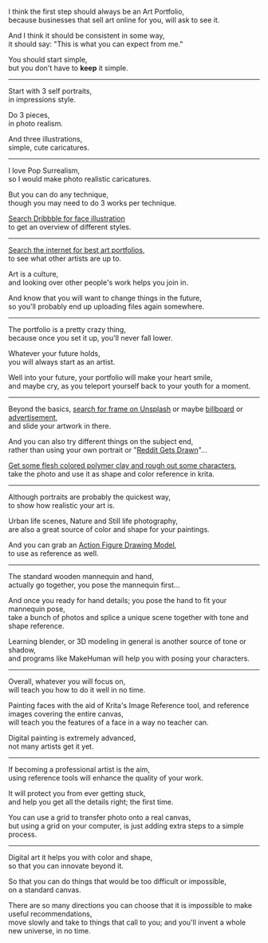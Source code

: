 I think the first step should always be an Art Portfolio,\
because businesses that sell art online for you, will ask to see it.

And I think it should be consistent in some way,\
it should say: "This is what you can expect from me."

You should start simple,\
but you don't have to **keep** it simple.

---

Start with 3 self portraits,\
in impressions style.

Do 3 pieces,\
in photo realism.

And three illustrations,\
simple, cute caricatures.

---

I love Pop Surrealism,\
so I would make photo realistic caricatures.

But you can do any technique,\
though you may need to do 3 works per technique.

[Search Dribbble for face illustration](https://dribbble.com/search/face-illustration)\
to get an overview of different styles.

---

[Search the internet for best art portfolios](https://www.qwant.com/?client=opensearch\&q=best+art+portfolios+online\&t=web),\
to see what other artists are up to.

Art is a culture,\
and looking over other people's work helps you join in.

And know that you will want to change things in the future,\
so you'll probably end up uploading files again somewhere.

---

The portfolio is a pretty crazy thing,\
because once you set it up, you'll never fall lower.

Whatever your future holds,\
you will always start as an artist.

Well into your future, your portfolio will make your heart smile,\
and maybe cry, as you teleport yourself back to your youth for a moment.

---

Beyond the basics, [search for frame on Unsplash](https://unsplash.com/s/photos/frame) or maybe [billboard](https://unsplash.com/s/photos/billboard) or [advertisement](https://unsplash.com/s/photos/advertisement),\
and slide your artwork in there.

And you can also try different things on the subject end,\
rather than using your own portrait or "[Reddit Gets Drawn](https://www.reddit.com/r/redditgetsdrawn/)"...

[Get some flesh colored polymer clay and rough out some characters](https://dribbble.com/search/plasticine-polymer-sculptey-clay-sculpture),\
take the photo and use it as shape and color reference in krita.

---

Although portraits are probably the quickest way,\
to show how realistic your art is.

Urban life scenes, Nature and Still life photography,\
are also a great source of color and shape for your paintings.

And you can grab an [Action Figure Drawing Model](https://www.amazon.com/s?k=Action+Figure+Drawing+Model),\
to use as reference as well.

---

The standard wooden mannequin and hand,\
actually go together, you pose the mannequin first...

And once you ready for hand details; you pose the hand to fit your mannequin pose,\
take a bunch of photos and splice a unique scene together with tone and shape reference.

Learning blender, or 3D modeling in general is another source of tone or shadow,\
and programs like MakeHuman will help you with posing your characters.

---

Overall, whatever you will focus on,\
will teach you how to do it well in no time.

Painting faces with the aid of Krita's Image Reference tool, and reference images covering the entire canvas,\
will teach you the features of a face in a way no teacher can.

Digital painting is extremely advanced,\
not many artists get it yet.

---

If becoming a professional artist is the aim,\
using reference tools will enhance the quality of your work.

It will protect you from ever getting stuck,\
and help you get all the details right; the first time.

You can use a grid to transfer photo onto a real canvas,\
but using a grid on your computer, is just adding extra steps to a simple process.

---

Digital art it helps you with color and shape,\
so that you can innovate beyond it.

So that you can do things that would be too difficult or impossible,\
on a standard canvas.

There are so many directions you can choose that it is impossible to make useful recommendations,\
move slowly and take to things that call to you; and you'll invent a whole new universe, in no time.
